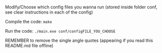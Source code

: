 Modify/Choose which config files you wanna run (stored inside folder conf, see clear instructions in each of the config)

Compile the code: 
`make`

Run the code: 
`./main.exe conf/configFILE_YOU_CHOOSE`

REMEMBER to remove the single angle quotes (appearing if you read this README.md file offline)
